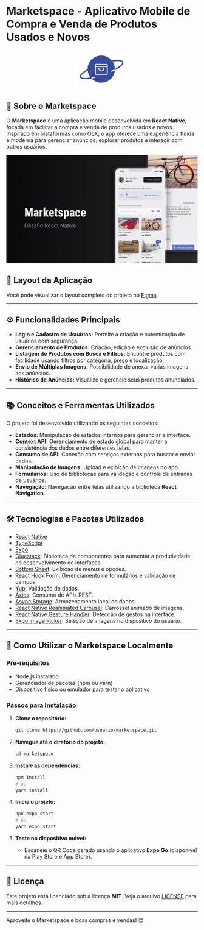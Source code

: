 # Marketspace - Aplicativo Mobile de Compra e Venda de Produtos Usados e Novos

<p align="center">
  <img alt="Marketspace Logo" src="./assets/logo@2x.png" width="150px" />
</p>

## 📱 Sobre o Marketspace

O **Marketspace** é uma aplicação mobile desenvolvida em **React Native**, focada em facilitar a compra e venda de produtos usados e novos. Inspirado em plataformas como OLX, o app oferece uma experiência fluida e moderna para gerenciar anúncios, explorar produtos e interagir com outros usuários.

![Marketspace Capa](./assets/cover.png)

## 🎨 Layout da Aplicação

Você pode visualizar o layout completo do projeto no [Figma](<https://www.figma.com/design/ky64hWG7IlUNFIMSTH6DWw/Marketspace-%E2%80%A2-Desafio-React-Native-(Copy)?node-id=1798-1823&t=kxHx2gDb4GB01g3i-0>).

---

## ⚙️ Funcionalidades Principais

- **Login e Cadastro de Usuários:** Permite a criação e autenticação de usuários com segurança.
- **Gerenciamento de Produtos:** Criação, edição e exclusão de anúncios.
- **Listagem de Produtos com Busca e Filtros:** Encontre produtos com facilidade usando filtros por categoria, preço e localização.
- **Envio de Múltiplas Imagens:** Possibilidade de anexar várias imagens aos anúncios.
- **Histórico de Anúncios:** Visualize e gerencie seus produtos anunciados.

---

## 📚 Conceitos e Ferramentas Utilizados

O projeto foi desenvolvido utilizando os seguintes conceitos:

- **Estados:** Manipulação de estados internos para gerenciar a interface.
- **Context API:** Gerenciamento de estado global para manter a consistência dos dados entre diferentes telas.
- **Consumo de API:** Conexão com serviços externos para buscar e enviar dados.
- **Manipulação de Imagens:** Upload e exibição de imagens no app.
- **Formulários:** Uso de bibliotecas para validação e controle de entradas de usuários.
- **Navegação:** Navegação entre telas utilizando a biblioteca **React Navigation**.

---

## 🛠️ Tecnologias e Pacotes Utilizados

- [React Native](https://reactnative.dev/)
- [TypeScript](https://www.typescriptlang.org/)
- [Expo](https://expo.dev/)
- [Gluestack](https://gluestack.io/): Biblioteca de componentes para aumentar a produtividade no desenvolvimento de interfaces.
- [Bottom Sheet](https://github.com/gorhom/react-native-bottom-sheet): Exibição de menus e opções.
- [React Hook Form](https://www.react-hook-form.com/): Gerenciamento de formulários e validação de campos.
- [Yup](https://github.com/jquense/yup): Validação de dados.
- [Axios](https://axios-http.com/ptbr/docs/intro): Consumo de APIs REST.
- [Async Storage](https://reactnative.dev/docs/asyncstorage): Armazenamento local de dados.
- [React Native Reanimated Carousel](https://github.com/dohooo/react-native-reanimated-carousel): Carrossel animado de imagens.
- [React Native Gesture Handler](https://docs.swmansion.com/react-native-gesture-handler/docs/): Detecção de gestos na interface.
- [Expo Image Picker](https://docs.expo.dev/versions/latest/sdk/imagepicker/): Seleção de imagens no dispositivo do usuário.

---

## 🚀 Como Utilizar o Marketspace Localmente

### Pré-requisitos

- Node.js instalado
- Gerenciador de pacotes (npm ou yarn)
- Dispositivo físico ou emulador para testar o aplicativo

### Passos para Instalação

1. **Clone o repositório:**

   ```bash
   git clone https://github.com/usuario/marketspace.git
   ```

2. **Navegue até o diretório do projeto:**

   ```bash
   cd marketspace
   ```

3. **Instale as dependências:**

   ```bash
   npm install
   # ou
   yarn install
   ```

4. **Inicie o projeto:**

   ```bash
   npx expo start
   # ou
   yarn expo start
   ```

5. **Teste no dispositivo móvel:**
   - Escaneie o QR Code gerado usando o aplicativo **Expo Go** (disponível na Play Store e App Store).

---

## 📝 Licença

Este projeto está licenciado sob a licença **MIT**. Veja o arquivo [LICENSE](./LICENSE) para mais detalhes.

---

Aproveite o Marketspace e boas compras e vendas! 😊
